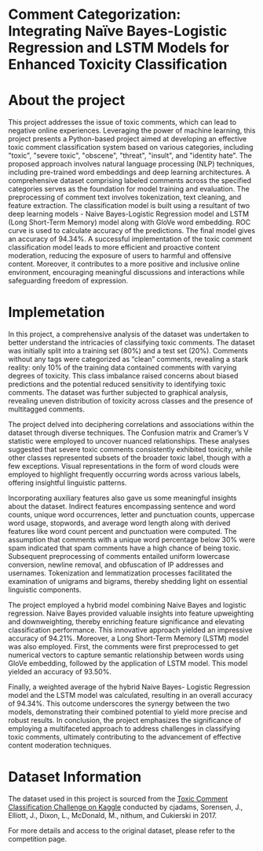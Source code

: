 # Comment Categorization: Integrating Naïve Bayes-Logistic Regression and LSTM Models for Enhanced Toxicity Classification

# About the project

This project addresses the issue of toxic comments, which can lead to negative online experiences. Leveraging the power of machine learning, this project presents a Python-based project aimed at developing an effective toxic comment classification system based on various categories, including "toxic", "severe toxic", "obscene", "threat", "insult", and "identity hate". The proposed approach involves natural language processing (NLP) techniques, including pre-trained word embeddings and deep learning architectures. A comprehensive dataset comprising labeled comments across the specified categories serves as the foundation for model training and evaluation. The preprocessing of comment text involves tokenization, text cleaning, and feature extraction. The classification model is built using a resultant of two deep learning models - Naive Bayes-Logistic Regression model and LSTM (Long Short-Term Memory) model along with GloVe word embedding. ROC curve is used to calculate accuracy of the predictions. The final model gives an accuracy of 94.34%. A successful implementation of the toxic comment classification model leads to more efficient and proactive content moderation, reducing the exposure of users to harmful and offensive content. Moreover, it contributes to a more positive and inclusive online environment, encouraging meaningful discussions and interactions while safeguarding freedom of expression.

# Implemetation

In this project, a comprehensive analysis of the dataset was undertaken to better understand the intricacies of classifying toxic comments. The dataset was initially split into a training set (80%) and a test set (20%). Comments without any tags were categorized as “clean” comments, revealing a stark reality: only 10% of the training data contained comments with varying degrees of toxicity. This class imbalance raised concerns about biased predictions and the potential reduced sensitivity to identifying toxic comments. The dataset was further subjected to graphical analysis, revealing uneven distribution of toxicity across classes and the presence of multitagged comments. 

The project delved into deciphering correlations and associations within the dataset through diverse techniques. The Confusion matrix and Cramer’s V statistic were employed to uncover nuanced relationships. These analyses suggested that severe toxic comments consistently exhibited toxicity, while other classes represented subsets of the broader toxic label, though with a few exceptions. Visual representations in the form of word clouds were employed to highlight frequently occurring words across various labels, offering insightful linguistic patterns. 

Incorporating auxiliary features also gave us some meaningful insights about the dataset. Indirect features encompassing sentence and word counts, unique word occurrences, letter and punctuation counts, uppercase word usage, stopwords, and average word length along with derived features like word count percent and punctuation were computed. The assumption that comments with a unique word percentage below 30% were spam indicated that spam comments have a high chance of being toxic. 
Subsequent preprocessing of comments entailed uniform lowercase conversion, newline removal, and obfuscation of IP addresses and usernames. Tokenization and lemmatization processes facilitated the examination of unigrams and bigrams, thereby shedding light on essential linguistic components. 

The project employed a hybrid model combining Naive Bayes and logistic regression. Naive Bayes provided valuable insights into feature upweighting and downweighting, thereby enriching feature significance and elevating classification performance. This innovative approach yielded an impressive accuracy of 94.21%. Moreover, a Long Short-Term Memory (LSTM) model was also employed. First, the comments were first preprocessed to get numerical vectors to capture semantic relationship between words using GloVe embedding, followed by the application of LSTM model. This model yielded an accuracy of 93.50%. 

Finally, a weighted average of the hybrid Naive Bayes- Logistic Regression model and the LSTM model was calculated, resulting in an overall accuracy of 94.34%. This outcome underscores the synergy between the two models, demonstrating their combined potential to yield more precise and robust results. In conclusion, the project emphasizes the significance of employing a multifaceted approach to address challenges in classifying toxic comments, ultimately contributing to the advancement of effective content moderation techniques.

# Dataset Information

The dataset used in this project is sourced from the [Toxic Comment Classification Challenge on Kaggle](https://www.kaggle.com/competitions/jigsaw-toxic-comment-classification-challenge) conducted by cjadams, Sorensen, J., Elliott, J., Dixon, L., McDonald, M., nithum, and Cukierski in 2017.

For more details and access to the original dataset, please refer to the competition page.
